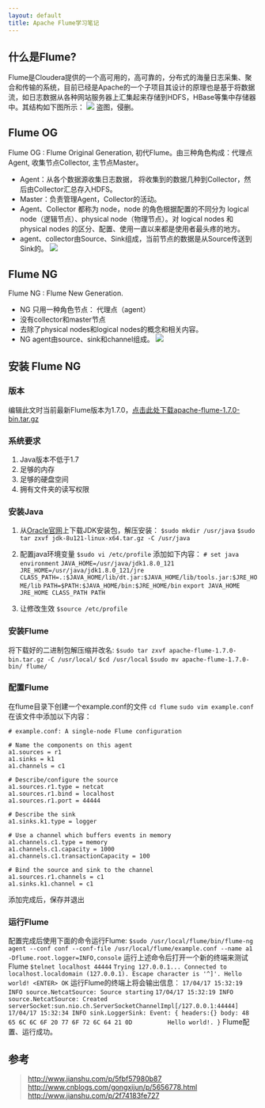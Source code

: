 ```yaml
---
layout: default
title: Apache Flume学习笔记
---
```


## 什么是Flume?
Flume是Cloudera提供的一个高可用的，高可靠的，分布式的海量日志采集、聚合和传输的系统，目前已经是Apache的一个子项目其设计的原理也是基于将数据流，如日志数据从各种网站服务器上汇集起来存储到HDFS，HBase等集中存储器中。其结构如下图所示：
![](http://images2015.cnblogs.com/blog/539316/201607/539316-20160710192339483-1093743457.jpg)
盗图，侵删。
## Flume OG 
Flume OG : Flume Original Generation, 初代Flume。由三种角色构成：代理点Agent, 收集节点Collector, 主节点Master。
- Agent：从各个数据源收集日志数据， 将收集到的数据几种到Collector，然后由Collector汇总存入HDFS。
- Master：负责管理Agent，Collector的活动。
- Agent、Collector 都称为 node，node 的角色根据配置的不同分为 logical node（逻辑节点）、physical node（物理节点）。对 logical nodes 和 physical nodes 的区分、配置、使用一直以来都是使用者最头疼的地方。
- agent、collector由Source、Sink组成，当前节点的数据是从Source传送到Sink的。
![](http://upload-images.jianshu.io/upload_images/2838375-b134e4c6962417d0.png?imageMogr2/auto-orient/strip%7CimageView2/2/w/1240)

## Flume NG 
Flume NG : Flume New Generation.
- NG 只用一种角色节点： 代理点（agent）
- 没有collector和master节点
- 去除了physical nodes和logical nodes的概念和相关内容。
- NG agent由source、sink和channel组成。
![](http://upload-images.jianshu.io/upload_images/2838375-97e9d808f92d23a8.png?imageMogr2/auto-orient/strip%7CimageView2/2/w/1240)

## 安装 Flume NG
### 版本
编辑此文时当前最新Flume版本为1.7.0，[点击此处下载apache-flume-1.7.0-bin.tar.gz](https://flume.apache.org/download.html)

### 系统要求
1. Java版本不低于1.7
2. 足够的内存
3. 足够的硬盘空间
4. 拥有文件夹的读写权限

### 安装Java
1. 从[Oracle官网](http://www.oracle.com/technetwork/java/javase/downloads/jdk8-downloads-2133151.html)上下载JDK安装包，解压安装：
`$sudo mkdir /usr/java`
`$sudo tar zxvf jdk-8u121-linux-x64.tar.gz -C /usr/java`

2. 配置java环境变量
`$sudo vi /etc/profile`
添加如下内容：
`# set java environment`
`JAVA_HOME=/usr/java/jdk1.8.0_121`
`JRE_HOME=/usr/java/jdk1.8.0_121/jre`
`CLASS_PATH=.:$JAVA_HOME/lib/dt.jar:$JAVA_HOME/lib/tools.jar:$JRE_HOME/lib`
`PATH=$PATH:$JAVA_HOME/bin:$JRE_HOME/bin`
`export JAVA_HOME JRE_HOME CLASS_PATH PATH`

3. 让修改生效
`$source /etc/profile`

### 安装Flume
将下载好的二进制包解压缩并改名:
`$sudo tar zxvf apache-flume-1.7.0-bin.tar.gz -C /usr/local/`
`$cd /usr/local`
`$sudo mv apache-flume-1.7.0-bin/ flume/`

### 配置Flume
在flume目录下创建一个example.conf的文件
`cd flume`
`sudo vim example.conf`
在该文件中添加以下内容：
```
# example.conf: A single-node Flume configuration

# Name the components on this agent
a1.sources = r1
a1.sinks = k1
a1.channels = c1

# Describe/configure the source
a1.sources.r1.type = netcat
a1.sources.r1.bind = localhost
a1.sources.r1.port = 44444

# Describe the sink
a1.sinks.k1.type = logger

# Use a channel which buffers events in memory
a1.channels.c1.type = memory
a1.channels.c1.capacity = 1000
a1.channels.c1.transactionCapacity = 100

# Bind the source and sink to the channel
a1.sources.r1.channels = c1
a1.sinks.k1.channel = c1
```
添加完成后，保存并退出

### 运行Flume
配置完成后使用下面的命令运行Flume:
`$sudo /usr/local/flume/bin/flume-ng agent --conf conf --conf-file /usr/local/flume/example.conf --name a1 -Dflume.root.logger=INFO,console`
运行上述命令后打开一个新的终端来测试Flume
`$telnet localhost 44444`
`Trying 127.0.0.1...
Connected to localhost.localdomain (127.0.0.1).
Escape character is '^]'.
Hello world! <ENTER>
OK`
运行Flume的终端上将会输出信息：
`17/04/17 15:32:19 INFO source.NetcatSource: Source starting`
`17/04/17 15:32:19 INFO source.NetcatSource: Created serverSocket:sun.nio.ch.ServerSocketChannelImpl[/127.0.0.1:44444]`
`17/04/17 15:32:34 INFO sink.LoggerSink: Event: { headers:{} body: 48 65 6C 6C 6F 20 77 6F 72 6C 64 21 0D          Hello world!. }`
Flume配置、运行成功。

## 参考
> http://www.jianshu.com/p/5fbf57980b87
> http://www.cnblogs.com/gongxijun/p/5656778.html
> http://www.jianshu.com/p/2f74183fe727
